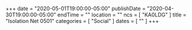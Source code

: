 +++
date = "2020-05-01T19:00:00-05:00"
publishDate = "2020-04-30T19:00:00-05:00"
endTime = ""
location = ""
ncs = [ "KA0LDG" ]
title = "Isolation Net 0501"
categories = [ "Social" ]
dates = [ "" ]
+++
